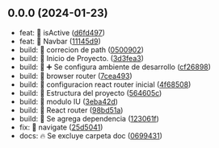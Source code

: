 ## 0.0.0 (2024-01-23)

* feat: :hammer: isActive ([d6fd497](https://github.com/DanloisTovar/app-heroes/commit/d6fd497))
* feat: :hammer: Navbar ([11145d9](https://github.com/DanloisTovar/app-heroes/commit/11145d9))
* build: :hammer: correcion de path ([0500902](https://github.com/DanloisTovar/app-heroes/commit/0500902))
* build: :tada: Inicio de Proyecto. ([3d3fea3](https://github.com/DanloisTovar/app-heroes/commit/3d3fea3))
* build: :wrench: :heavy_plus_sign: Se configura ambiente de desarrollo ([cf26898](https://github.com/DanloisTovar/app-heroes/commit/cf26898))
* build: :wrench: browser router ([7cea493](https://github.com/DanloisTovar/app-heroes/commit/7cea493))
* build: :wrench: configuracion react router inicial ([4f68508](https://github.com/DanloisTovar/app-heroes/commit/4f68508))
* build: :wrench: Estructura del proyecto ([564605c](https://github.com/DanloisTovar/app-heroes/commit/564605c))
* build: :wrench: modulo IU ([3eba42d](https://github.com/DanloisTovar/app-heroes/commit/3eba42d))
* build: :wrench: React router ([98bd51a](https://github.com/DanloisTovar/app-heroes/commit/98bd51a))
* build: :wrench: Se agrega dependencia ([123061f](https://github.com/DanloisTovar/app-heroes/commit/123061f))
* fix: :wrench: navigate ([25d5041](https://github.com/DanloisTovar/app-heroes/commit/25d5041))
* docs: :fire: Se excluye carpeta doc ([0699431](https://github.com/DanloisTovar/app-heroes/commit/0699431))



